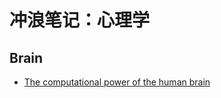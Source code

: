 # 冲浪笔记：心理学

## Brain

- [The computational power of the human brain][b1]

  [b1]: https://www.frontiersin.org/articles/10.3389/fncel.2023.1220030/full
